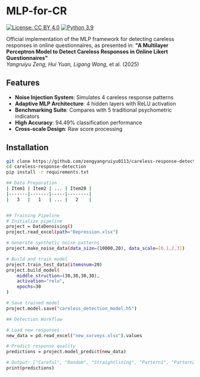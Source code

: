 # MLP-for-CR

[![License: CC BY 4.0](https://img.shields.io/badge/License-CC_BY_4.0-lightgrey.svg)](https://creativecommons.org/licenses/by/4.0/)
[![Python 3.9](https://img.shields.io/badge/Python-3.9-blue.svg)](https://www.python.org/)

Official implementation of the MLP framework for detecting careless responses in online questionnaires, as presented in:
**"A Multilayer Perceptron Model to Detect Careless Responses in Online Likert Questionnaires"**  
*Yangruiyu Zeng, Hui Yuan, Ligang Wang*, et al. (2025)

## Features
- **Noise Injection System**: Simulates 4 careless response patterns
- **Adaptive MLP Architecture**: 4 hidden layers with ReLU activation
- **Benchmarking Suite**: Compares with 5 traditional psychometric indicators
- **High Accuracy**: 94.49% classification performance
- **Cross-scale Design**: Raw score processing

## Installation
```bash
git clone https://github.com/zengyangruiyu0113/careless-response-detection.git
cd careless-response-detection
pip install -r requirements.txt

## Data Preparation
| Item1 | Item2 | ... | Item20 |
|-------|-------|-----|--------|
|   3   |   1   | ... |   2    |


## Training Pipeline
# Initialize pipeline
project = DataDenoising()
project.read_excel(path="Depression.xlsx")

# Generate synthetic noise patterns
project.make_noise_data(data_size=(10000,20), data_scale=[0,1,2,3])

# Build and train model
project.train_test_data(itemsnum=20)
project.build_model(
    middle_struction=(30,30,30,30),
    activation="relu",
    epochs=30
)

# Save trained model
project.model.save("careless_detection_model.h5")

## Detection Workflow

# Load new responses
new_data = pd.read_excel("new_surveys.xlsx").values

# Predict response quality
predictions = project.model_predict(new_data)

# Output: ["Careful", "Random", "Straightlining", "Pattern1", "Pattern2"]
print(predictions)

